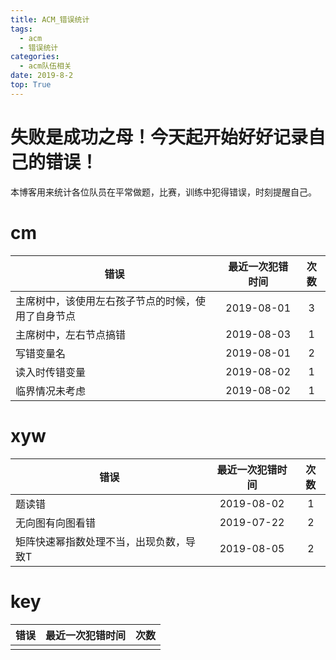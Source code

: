 ```yaml
---
title: ACM_错误统计
tags: 
  - acm
  - 错误统计
categories:
  - acm队伍相关 
date: 2019-8-2
top: True
---
```




# 失败是成功之母！今天起开始好好记录自己的错误！

本博客用来统计各位队员在平常做题，比赛，训练中犯得错误，时刻提醒自己。
<!-- more -->

# cm

|  错误 | 最近一次犯错时间 | 次数 |
| --- | :-:| :-: |
| 主席树中，该使用左右孩子节点的时候，使用了自身节点 |  2019-08-01 | 3 |
| 主席树中，左右节点搞错 | 2019-08-03 | 1 |
| 写错变量名 | 2019-08-01 | 2 |
| 读入时传错变量 | 2019-08-02 | 1 |
| 临界情况未考虑 | 2019-08-02 | 1 |


# xyw

|  错误 | 最近一次犯错时间 | 次数 |
| --- | :-:| :-: |
| 题读错 | 2019-08-02 | 1 |
| 无向图有向图看错 | 2019-07-22 | 2 |
| 矩阵快速幂指数处理不当，出现负数，导致T | 2019-08-05 | 2 |


# key

|  错误 | 最近一次犯错时间 | 次数 |
| --- | :-:| :-: |
| | | |
